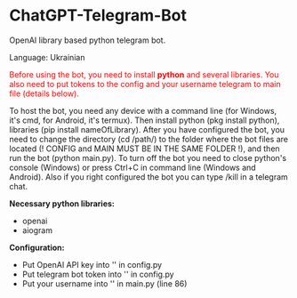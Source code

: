 # ChatGPT-Telegram-Bot
OpenAI library based python telegram bot. 

Language: Ukrainian

<span style="color: red;">Before using the bot, you need to install **python** and several libraries.
You also need to put tokens to the config and your username telegram to main file (details below).</span>

To host the bot, you need any device with a command line (for Windows, it's cmd, for Android, it's termux). Then install python (pkg install python), libraries (pip install nameOfLibrary). After you have configured the bot, you need to change the directory (cd /path/) to the folder where the bot files are located (! CONFIG and MAIN MUST BE IN THE SAME FOLDER !), and then run the bot (python main.py).
To turn off the bot you need to close python's console (Windows) or press Ctrl+C in command line (Windows and Android). Also if you right configured the bot you can type /kill in a telegram chat.

**Necessary python libraries:**
- openai
- aiogram

**Configuration:**
- Put OpenAI API key into '' in config.py
- Put telegram bot token into '' in config.py
- Put your username into '' in main.py (line 86)

